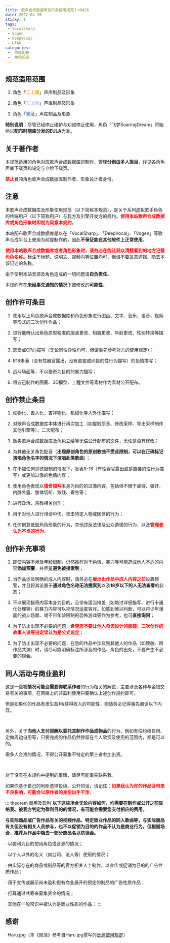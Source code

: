```yaml
---
title: 歌声合成数据库及形象使用规范丨v0426
date: 2022-04-26
sticky: 1
tags:
 - VocalSharp
 - Vogen
 - DeepVocal
 - UTAU
categories:
 -  声库配布
 -  角色设定
---
```


规范适用范围
----
1. 角色「<font color =#FFAD1D><b>江上曜</b></font>」声库制品及形象

2. 角色「<font color =#B3C4F8><b>江上皓</b></font>」声库制品及形象

3. 角色「<font color =#647ED0><b>宛沚</b></font>」声库制品及形象

**特别说明**：尽管已经停止维护与劝诫停止使用，角色「飞梦SoaringDream」将始终以**配布时随库分发的EULA**为准。

关于著作者
----
本规范适用的角色对应歌声合成数据库的制作、管理**分别由多人担当**，详见各角色声库下载页和设定与立绘下载页。

<font color =#FF0000><b>禁止</b></font>冒领角色歌声合成数据库制作者、形象设计者身份。

注意
----
本歌声合成数据库及形象使用规范（以下简称本规范），是关于系列虚拟歌手角色的终端用户（以下简称用户）与我方及引擎开发方的规约。<font color =#FF0000><b>使用本站歌声合成数据库或角色形象时即视为同意本规约</b></font>。

本站配布歌声合成数据库是以在「VocalSharp」、「DeepVocal」、「Vogen」等歌声合成平台上使用为前提制作的，因此**不保证能在其他软件上正常使用**。

<font color =#FF0000><b>使用本站歌声合成数据库或者角色形象时，请务必在能让观众清楚看到的地方记载角色名称。</b></font>标注于标题、说明文、视频内等位置均可，但请不要故意遮挡、隐去本该记述的名称。

由于使用本站音源及角色造成的一切问题请**自负责任**。

本规约有在**未经事先通知的情况**下被修改的**可能性**。

创作许可条目
----
1. 使用以上角色歌声合成数据库和角色形象进行图画、文字、音乐、语音、视频等形式的二次创作作品；

2. 进行能辨认出角色原型程度的服装更改、相貌更改、年龄更改、性别转换等描写；

3. 恋爱或CP向描写（无论同性异性均可，但请事先参考对方的使用规定）；

4. R18未满（没有性器官露出，没有直接或间接的性行为描写）的色情描写；

5. 战斗场面等，不以猎奇为目的的暴力描写；

6. 将自己制作的图画、3D模型、工程文件等素材作为素材公开配布。

创作禁止条目
----
1. 动物化、兽人化、吉祥物化、机械化等人外化描写；

2. 对歌声合成数据库本体进行再次加工（如提取原音、修改采样、导出采样制作其他引擎等）、二次配布；

3. 贩卖歌声合成数据库及角色立绘等无偿公开配布的文件，无论是否有修改；

4. 为其他无关角色配音（**出现原创角色的原创歌曲不受此限制，可以在正确标记演唱角色名字的情况下演唱此类歌曲**）；

5. 在不加任何浏览限制的情况下，发表R-18（有性器官露出或是直接的性行为描写）或更加过激的色情内容；

6. 使用角色表现以<font color =#FF0000><b>猎奇描写</b></font>本身为目的的过激内容，包括但不限于虐待、强奸、内脏外露、肢体切断、致残、寄生等；

7. 进行政治、宗教相关创作；

8. 用于对他人进行诽谤中伤、攻击特定人物或团体的行为；

9. 任何刻意诋毁角色形象的行为，其他违反法律及公众道德的行为，以及<font color =#FF0000><b>管理者认为不当的行为</b></font>。

创作补充事项
----
1. 即使内容不涉及年龄限制，仍然推荐对于色情、暴力等可能造成他人不适的内容**添加预警**，并尽量**避免被搜索到**；

2. 当作品涉及明确的成人内容时，请务必在<font color =#FF0000><b>展示出作品中成人内容之前</b></font>设置预警，并且将其设置于**通过角色名称无法搜索到**以及**18岁以下的人无法查看**的状态；

3. 不以展现猎奇内容本身为目的，且带有适当掩盖（如略过详细描写、进行卡通化处理等）的暴力内容可以视情况适度容许。如感到难以判断，可以将少年漫画的战斗场面、或不带年龄限制的恐怖游戏等作为参考，也可**直接询问**；

4. 为了防止出现不必要的问题，<font color =#FF0000><b>希望您不要让他人将您设计的服装、二次创作的故事人设等设定误认为是公式设定</b></font>；

5. 为了防止出现不必要的问题，在您的作品中涉及到其他人的作品（如致敬、跨作品共演）时，请尽可能明确标注所涉及的作品、角色的出处，不要产生不必要的误会。

同人活动与商业盈利
----
这是一些**视情况可能会需要你联系作者**的行为相关的解说，主要涉及各种与金钱交易有关的事项，在网络上的非盈利使用只要确认上述创作规约即可。

但是如果你的作品有发生盈利/获得收入的可能性，则请务必记得事先阅读以下内容。

​

另外，关于**向他人支付报酬以委托其制作作品或物品**的行为，例如有偿约稿自用、定做周边自用等，只要完成的作品仍然停留在个人欣赏及使用的范围内，都是可以的。

需多人合资的情况，不得公开募集不特定的第三者参加出资。

​

对于没有在本规约中提到的事情，请尽可能事先联系我。

如果你基于自己的判断选择投稿、公开的话，请记住：<font color =#FF0000><b>如果我认为你的作品会带来不良影响，可能会以原作者的身份出手干涉</b></font>。

::: theorem 商用及盈利
**以下这些场合无论内容如何，均需要在制作或公开之前联络我。被我方判定为盈利目的的情况，有可能会需要您支付相应的费用。**

**与实际商品或广告作品有关的视频作品、特定商业作品的同人歌曲等，与实际商品有关但没有相关人员参与，也不以促销为目的的作品不认为是商业行为。但根据场合，推荐从作品中隐去一部分商品名以防误会。**

· 以盈利为目的使用角色或音源的情况；

​· 以个人以外的名义（如公司、法人等）使用的情况；

· 由实际存在的商品或制品等的官方相关人士制作，以宣传或促销为目的的广告性质作品；

· 用于宣传或展示尚未盈利但有商业展开的预定的制品的广告性质作品；

​· 打算通过共筹来募集资金的情况；

· 其他在一般常识中被认为是商业性质的作品；
:::

感谢
----
· Haru.jpg（本《规范》参考自Haru.jpg撰写的[音源使用规定](https://harujpg.wixsite.com/sanshoku/terms-1)）